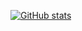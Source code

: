 [![GitHub stats](https://github-readme-stats.vercel.app/api?username=rodlie&count_private=true&show_icons=true&theme=transparent)](https://github.com/anuraghazra/github-readme-stats)

<!--
### Hi there 👋
**rodlie/rodlie** is a ✨ _special_ ✨ repository because its `README.md` (this file) appears on your GitHub profile.

Here are some ideas to get you started:

- 🔭 I’m currently working on ...
- 🌱 I’m currently learning ...
- 👯 I’m looking to collaborate on ...
- 🤔 I’m looking for help with ...
- 💬 Ask me about ...
- 📫 How to reach me: ...
- 😄 Pronouns: ...
- ⚡ Fun fact: ...
-->
